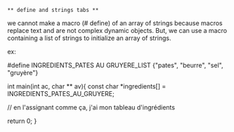 




    ** define and strings tabs **

we cannot make a macro (# define) of an array of strings because macros replace text and are not complex dynamic objects. But, we can use a macro containing a list of strings to initialize an array of strings.

  ex:

#define INGREDIENTS_PATES AU GRUYERE_LIST {"pates", "beurre", "sel", "gruyère"}

int main(int ac, char ** av){
  const char *ingredients[] = INGREDIENTS_PATES_AU_GRUYERE;

  //  en l'assignant comme ça, j'ai mon tableau d'ingrédients

  return 0;
}



